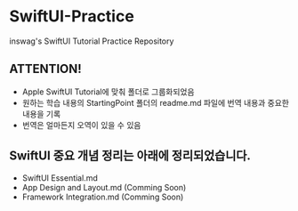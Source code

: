 # SwiftUI-Practice
inswag's SwiftUI Tutorial Practice Repository

## ATTENTION!
* Apple SwiftUI Tutorial에 맞춰 폴더로 그룹화되었음
* 원하는 학습 내용의 StartingPoint 폴더의 readme.md 파일에 번역 내용과 중요한 내용을 기록
* 번역은 얼마든지 오역이 있을 수 있음

## SwiftUI 중요 개념 정리는 아래에 정리되었습니다.
* SwiftUI Essential.md
* App Design and Layout.md (Comming Soon)
* Framework Integration.md (Comming Soon)
